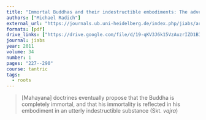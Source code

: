 ```yaml
---
title: "Immortal Buddhas and their indestructible embodiments: The advent of the concept of *vajrakāya*"
authors: ["Michael Radich"]
external_url: "https://journals.ub.uni-heidelberg.de/index.php/jiabs/article/download/10603/4455"
formats: [pdf]
drive_links: ["https://drive.google.com/file/d/19-qKV3J6k15VzAuzrIZD1BIykOg5D51D/view?usp=drivesdk"]
journal: jiabs
year: 2011
volume: 34
number: 1
pages: "227--290"
course: tantric
tags:
  - roots
---
```


> [Mahayana] doctrines eventually propose that the Buddha is completely immortal, and that his immortality is reflected in his embodiment in an utterly indestructible substance (Skt. _vajra_)

